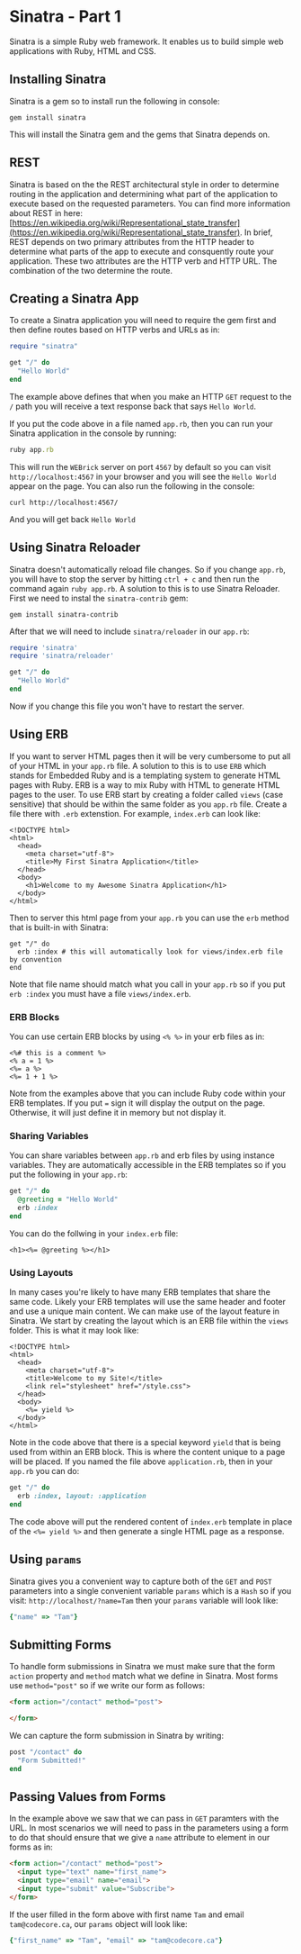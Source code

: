 # Sinatra - Part 1
Sinatra is a simple Ruby web framework. It enables us to build simple web applications with Ruby, HTML and CSS. 

## Installing Sinatra
Sinatra is a gem so to install run the following in console:
```shell
gem install sinatra
```
This will install the Sinatra gem and the gems that Sinatra depends on.

## REST
Sinatra is based on the the REST architectural style in order to determine routing in the application and determining what part of the application to execute based on the requested parameters. You can find more information about REST in here: [https://en.wikipedia.org/wiki/Representational_state_transfer](https://en.wikipedia.org/wiki/Representational_state_transfer). In brief, REST depends on two primary attributes from the HTTP header to determine what parts of the app to execute and consquently route your application. These two attributes are the HTTP verb and HTTP URL. The combination of the two determine the route.

## Creating a Sinatra App
To create a Sinatra application you will need to require the gem first and then define routes based on HTTP verbs and URLs as in:
```ruby
require "sinatra"

get "/" do
  "Hello World"
end
```
The example above defines that when you make an HTTP `GET` request to the `/` path you will receive a text response back that says `Hello World`.

If you put the code above in a file named `app.rb`, then you can run your Sinatra application in the console by running:
```ruby
ruby app.rb
```
This will run the `WEBrick` server on port `4567` by default so you can visit `http://localhost:4567` in your browser and you will see the `Hello World` appear on the page. You can also run the following in the console:
```shell
curl http://localhost:4567/
```
And you will get back `Hello World`

## Using Sinatra Reloader
Sinatra doesn't automatically reload file changes. So if you change `app.rb`, you will have to stop the server by hitting `ctrl + c` and then run the command again `ruby app.rb`. A solution to this is to use Sinatra Reloader. First we need to instal the `sinatra-contrib` gem:
```shell
gem install sinatra-contrib
```
After that we will need to include `sinatra/reloader` in our `app.rb`:
```ruby
require 'sinatra'
require 'sinatra/reloader'

get "/" do
  "Hello World"
end
```
Now if you change this file you won't have to restart the server.

## Using ERB
If you want to server HTML pages then it will be very cumbersome to put all of your HTML in your `app.rb` file. A solution to this is to use `ERB` which stands for Embedded Ruby and is a templating system to generate HTML pages with Ruby. ERB is a way to mix Ruby with HTML to generate HTML pages to the user. To use ERB start by creating a folder called `views` (case sensitive) that should be within the same folder as you `app.rb` file. Create a file there with `.erb` extenstion. For example, `index.erb` can look like:
```erb
<!DOCTYPE html>
<html>
  <head>
    <meta charset="utf-8">
    <title>My First Sinatra Application</title>
  </head>
  <body>
    <h1>Welcome to my Awesome Sinatra Application</h1>
  </body>
</html>
```
Then to server this html page from your `app.rb` you can use the `erb` method that is built-in with Sinatra:
```
get "/" do
  erb :index # this will automatically look for views/index.erb file by convention
end
```
Note that file name should match what you call in your `app.rb` so if you put `erb :index` you must have a file `views/index.erb`. 

### ERB Blocks
You can use certain ERB blocks by using `<% %>` in your erb files as in:
```erb
<%# this is a comment %>
<% a = 1 %>
<%= a %>
<%= 1 + 1 %>
```
Note from the examples above that you can include Ruby code within your ERB templates. If you put `=` sign it will display the output on the page. Otherwise, it will just define it in memory but not display it.

### Sharing Variables
You can share variables between `app.rb` and erb files by using instance variables. They are automatically accessible in the ERB templates so if you put the following in your `app.rb`:
```ruby
get "/" do
  @greeting = "Hello World"
  erb :index
end
```
You can do the follwing in your `index.erb` file:
```erb
<h1><%= @greeting %></h1>
```

### Using Layouts
In many cases you're likely to have many ERB templates that share the same code. Likely your ERB templates will use the same header and footer and use a unique main content. We can make use of the layout feature in Sinatra. We start by creating the layout which is an ERB file within the `views` folder. This is what it may look like:
```erb
<!DOCTYPE html>
<html>
  <head>
    <meta charset="utf-8">
    <title>Welcome to my Site!</title>
    <link rel="stylesheet" href="/style.css">
  </head>
  <body>
    <%= yield %>
  </body>
</html>
```
Note in the code above that there is a special keyword `yield` that is being used from within an ERB block. This is where the content unique to a page will be placed. If you named the file above `application.rb`, then in your `app.rb` you can do:
```ruby
get "/" do
  erb :index, layout: :application
end
```
The code above will put the rendered content of `index.erb` template in place of the `<%= yield %>` and then generate a single HTML page as a response.

## Using `params`
Sinatra gives you a convenient way to capture both of the `GET` and `POST` parameters into a single convenient variable `params` which is a `Hash` so if you visit: `http://localhost/?name=Tam` then your `params` variable will look like:
```ruby
{"name" => "Tam"}
```

## Submitting Forms
To handle form submissions in Sinatra we must make sure that the form `action` property and `method` match what we define in Sinatra. Most forms use `method="post"` so if we write our form as follows:
```html
<form action="/contact" method="post">

</form>
```
We can capture the form submission in Sinatra by writing:
```ruby
post "/contact" do
  "Form Submitted!"
end
```

## Passing Values from Forms
In the example above we saw that we can pass in `GET` paramters with the URL. In most scenarios we will need to pass in the parameters using a form to do that should ensure that we give a `name` attribute to element in our forms as in:
```html
<form action="/contact" method="post">
  <input type="text" name="first_name">
  <input type="email" name="email">
  <input type="submit" value="Subscribe">
</form>
```
If the user filled in the form above with first name `Tam` and email `tam@codecore.ca`, our `params` object will look like:
```ruby
{"first_name" => "Tam", "email" => "tam@codecore.ca"}
```